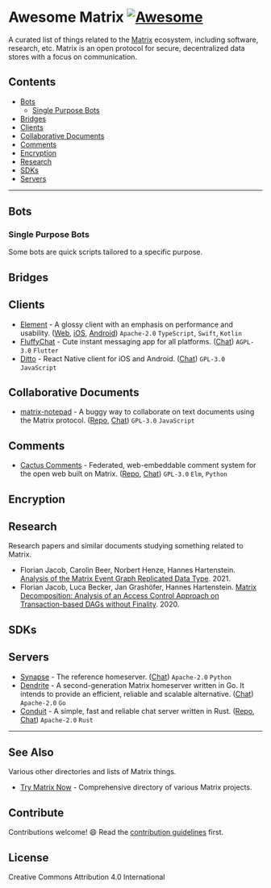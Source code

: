 # Awesome Matrix [![Awesome](https://awesome.re/badge.svg)](https://awesome.re)

A curated list of things related to the [Matrix](https://matrix.org/) ecosystem,
including software, research, etc. Matrix is an open protocol for secure,
decentralized data stores with a focus on communication.

## Contents

- [Bots](#bots)
  - [Single Purpose Bots](#single-purpose-bots)
- [Bridges](#bridges)
- [Clients](#clients)
- [Collaborative Documents](#collaborative-documents)
- [Comments](#comments)
- [Encryption](#encryption)
- [Research](#research)
- [SDKs](#sdks)
- [Servers](#servers)

---

## Bots

### Single Purpose Bots

Some bots are quick scripts tailored to a specific purpose.

## Bridges

## Clients

- [Element](https://element.io) - A glossy client with an emphasis on
  performance and usability. ([Web](https://github.com/vector-im/element-web),
  [iOS](https://github.com/vector-im/element-ios),
  [Android](https://github.com/vector-im/element-android)) `Apache-2.0`
  `TypeScript`, `Swift`, `Kotlin`
- [FluffyChat](https://gitlab.com/famedly/fluffychat) - Cute instant messaging
  app for all platforms. ([Chat](https://matrix.to/#/#fluffychat:matrix.org))
  `AGPL-3.0` `Flutter`
- [Ditto](https://gitlab.com/ditto-chat/ditto) - React Native client for iOS and
  Android. ([Chat](#dittochat:matrix.org)) `GPL-3.0` `JavaScript`

## Collaborative Documents

- [matrix-notepad](https://matrix-notepad.kb1rd.net) - A buggy way to
  collaborate on text documents using the Matrix protocol.
  ([Repo](https://github.com/KB1RD/matrix-notepad),
  [Chat](https://matrix.to/#/#matrix-collaboration:kb1rd.net)) `GPL-3.0`
  `JavaScript`

## Comments

- [Cactus Comments](https://cactus.chat) - Federated, web-embeddable comment
  system for the open web built on Matrix.
  ([Repo](https://gitlab.com/cactus-comments/),
  [Chat](https://matrix.to/#/#cactus:bordum.dk)) `GPL-3.0` `Elm`, `Python`

## Encryption

## Research

Research papers and similar documents studying something related to Matrix.

- Florian Jacob, Carolin Beer, Norbert Henze, Hannes Hartenstein. [Analysis of
  the Matrix Event Graph Replicated Data
  Type](https://arxiv.org/abs/2011.06488). 2021.
- Florian Jacob, Luca Becker, Jan Grashöfer, Hannes Hartenstein. [Matrix
  Decomposition: Analysis of an Access Control Approach on Transaction-based
  DAGs without Finality](https://dl.acm.org/doi/10.1145/3381991.3395399). 2020.

## SDKs

## Servers

- [Synapse](https://github.com/matrix-org/synapse) - The reference homeserver.
  ([Chat](https://matrix.to/#/#synapse:matrix.org)) `Apache-2.0` `Python`
- [Dendrite](https://github.com/matrix-org/dendrite) - A second-generation
  Matrix homeserver written in Go. It intends to provide an efficient, reliable
  and scalable alternative. ([Chat](https://matrix.to/#/#dendrite:matrix.org))
  `Apache-2.0` `Go`
- [Conduit](https://conduit.rs) - A simple, fast and reliable chat server
  written in Rust. ([Repo](https://gitlab.com/famedly/conduit),
  [Chat](https://matrix.to/#/#conduit:matrix.org)) `Apache-2.0` `Rust`

---

## See Also

Various other directories and lists of Matrix things.

- [Try Matrix Now](https://matrix.org/docs/projects/try-matrix-now) -
  Comprehensive directory of various Matrix projects.

## Contribute

Contributions welcome! 😄 Read the [contribution guidelines](CONTRIBUTING.md)
first.

## License

Creative Commons Attribution 4.0 International
